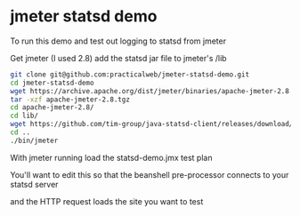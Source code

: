jmeter statsd demo
==================


To run this demo and test out logging to statsd from jmeter 

Get jmeter (I used 2.8) add the statsd jar file to jmeter's /lib 



```bash
git clone git@github.com:practicalweb/jmeter-statsd-demo.git
cd jmeter-statsd-demo
wget https://archive.apache.org/dist/jmeter/binaries/apache-jmeter-2.8.tgz
tar -xzf apache-jmeter-2.8.tgz
cd apache-jmeter-2.8/
cd lib/
wget https://github.com/tim-group/java-statsd-client/releases/download/v3.0.1/java-statsd-client-3.0.1.jar
cd ..
./bin/jmeter
```

With jmeter running load the statsd-demo.jmx test plan

You'll want to edit this so that the beanshell pre-processor connects to your statsd server

and the HTTP request loads the site you want to test 



